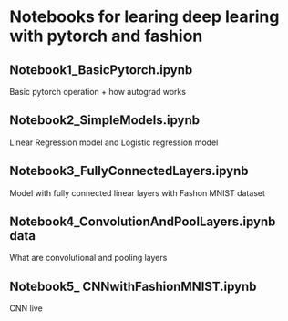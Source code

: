 # Notebooks for learing deep learing with pytorch and fashion


## Notebook1_BasicPytorch.ipynb       

Basic pytorch operation + how autograd works

##  Notebook2_SimpleModels.ipynb  

Linear Regression model and Logistic regression model

## Notebook3_FullyConnectedLayers.ipynb

Model with fully connected linear layers with Fashon MNIST dataset


##  Notebook4_ConvolutionAndPoolLayers.ipynb data

What are convolutional and pooling layers

##  Notebook5_ CNNwithFashionMNIST.ipynb    
 
CNN live

